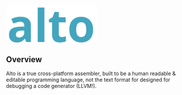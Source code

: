 <p><img src="assets/logo.svg" width="50%"></p>

## Overview
Alto is a true cross-platform assembler, built to be a human readable & editable programming language, not the text format for designed for debugging a code generator (LLVM!).
